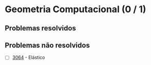 # Geometria Computacional (0 / 1)



## Problemas resolvidos


## Problemas não resolvidos

  - [ ]  [3064](https://www.beecrowd.com.br/judge/pt/problems/view/3064) - Elástico